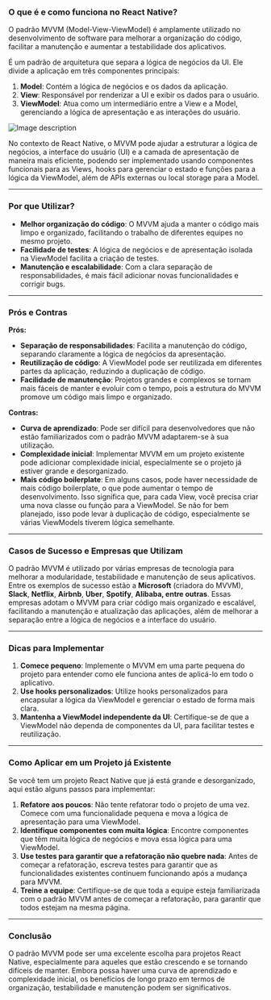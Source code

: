 ### **O que é e como funciona no React Native?**

O padrão MVVM (Model-View-ViewModel) é amplamente utilizado no desenvolvimento de software para melhorar a organização do código, facilitar a manutenção e aumentar a testabilidade dos aplicativos.

É um padrão de arquitetura que separa a lógica de negócios da UI. Ele divide a aplicação em três componentes principais:

1. **Model**: Contém a lógica de negócios e os dados da aplicação.
2. **View**: Responsável por renderizar a UI e exibir os dados para o usuário.
3. **ViewModel**: Atua como um intermediário entre a View e a Model, gerenciando a lógica de apresentação e as interações do usuário.

![Image description](https://dev-to-uploads.s3.amazonaws.com/uploads/articles/1nb53cyo6fbvjbuegt4w.png)

No contexto de React Native, o MVVM pode ajudar a estruturar a lógica de negócios, a interface do usuário (UI) e a camada de apresentação de maneira mais eficiente, podendo ser implementado usando componentes funcionais para as Views, hooks para gerenciar o estado e funções para a lógica da ViewModel, além de APIs externas ou local storage para a Model.

---

### **Por que Utilizar?**

- **Melhor organização do código**: O MVVM ajuda a manter o código mais limpo e organizado, facilitando o trabalho de diferentes equipes no mesmo projeto.
- **Facilidade de testes**: A lógica de negócios e de apresentação isolada na ViewModel facilita a criação de testes.
- **Manutenção e escalabilidade**: Com a clara separação de responsabilidades, é mais fácil adicionar novas funcionalidades e corrigir bugs.

---

### **Prós e Contras**

**Prós:**

- **Separação de responsabilidades**: Facilita a manutenção do código, separando claramente a lógica de negócios da apresentação.
- **Reutilização de código**: A ViewModel pode ser reutilizada em diferentes partes da aplicação, reduzindo a duplicação de código.
- **Facilidade de manutenção**: Projetos grandes e complexos se tornam mais fáceis de manter e evoluir com o tempo, pois a estrutura do MVVM promove um código mais limpo e organizado.

**Contras:**

- **Curva de aprendizado**: Pode ser difícil para desenvolvedores que não estão familiarizados com o padrão MVVM adaptarem-se à sua utilização.
- **Complexidade inicial**: Implementar MVVM em um projeto existente pode adicionar complexidade inicial, especialmente se o projeto já estiver grande e desorganizado.
- **Mais código boilerplate**: Em alguns casos, pode haver necessidade de mais código boilerplate, o que pode aumentar o tempo de desenvolvimento. Isso significa que, para cada View, você precisa criar uma nova classe ou função para a ViewModel. Se não for bem planejado, isso pode levar à duplicação de código, especialmente se várias ViewModels tiverem lógica semelhante.

---

### **Casos de Sucesso e Empresas que Utilizam**

O padrão MVVM é utilizado por várias empresas de tecnologia para melhorar a modularidade, testabilidade e manutenção de seus aplicativos. Entre os exemplos de sucesso estão a **Microsoft** (criadora do MVVM), **Slack**, **Netflix**, **Airbnb**, **Uber**, **Spotify**, **Alibaba, entre outras**. Essas empresas adotam o MVVM para criar código mais organizado e escalável, facilitando a manutenção e atualização das aplicações, além de melhorar a separação entre a lógica de negócios e a interface do usuário.

---

### **Dicas para Implementar**

1. **Comece pequeno**: Implemente o MVVM em uma parte pequena do projeto para entender como ele funciona antes de aplicá-lo em todo o aplicativo.
2. **Use hooks personalizados**: Utilize hooks personalizados para encapsular a lógica da ViewModel e gerenciar o estado de forma mais clara.
3. **Mantenha a ViewModel independente da UI**: Certifique-se de que a ViewModel não dependa de componentes da UI, para facilitar testes e reutilização.

---

### **Como Aplicar em um Projeto já Existente**

Se você tem um projeto React Native que já está grande e desorganizado, aqui estão alguns passos para implementar:

1. **Refatore aos poucos**: Não tente refatorar todo o projeto de uma vez. Comece com uma funcionalidade pequena e mova a lógica de apresentação para uma ViewModel.
2. **Identifique componentes com muita lógica**: Encontre componentes que têm muita lógica de negócios e mova essa lógica para uma ViewModel.
3. **Use testes para garantir que a refatoração não quebre nada**: Antes de começar a refatoração, escreva testes para garantir que as funcionalidades existentes continuem funcionando após a mudança para MVVM.
4. **Treine a equipe**: Certifique-se de que toda a equipe esteja familiarizada com o padrão MVVM antes de começar a refatoração, para garantir que todos estejam na mesma página.

---

### **Conclusão**

O padrão MVVM pode ser uma excelente escolha para projetos React Native, especialmente para aqueles que estão crescendo e se tornando difíceis de manter. Embora possa haver uma curva de aprendizado e complexidade inicial, os benefícios de longo prazo em termos de organização, testabilidade e manutenção podem ser significativos.
